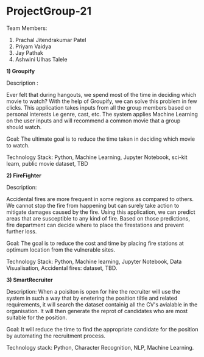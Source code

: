 # ProjectGroup-21

Team Members:
1. Prachal Jitendrakumar Patel
2. Priyam Vaidya
3. Jay Pathak
4. Ashwini Ulhas Talele




**1)  Groupify**

Description :

Ever felt that during hangouts, we spend most of the time in deciding which movie to watch?
With the help of Groupify, we can solve this problem in few clicks. This application takes inputs from all the group members based on  personal interests i.e genre, cast, etc. The system applies Machine Learning on the user inputs and will recommend a common movie that a group should watch. 


Goal:
The ultimate goal is to reduce the time taken in deciding which movie to watch.


Technology Stack:
Python, Machine Learning, Jupyter Notebook, sci-kit learn, public movie dataset, TBD


**2) FireFighter**

Description: 

Accidental fires are more frequent in some regions as compared to others. We cannot stop the fire from happening but can surely take action to mitigate damages caused by the fire. Using this application, we can predict areas that are susceptible to any kind of fire. Based on those predictions, fire department can decide where to place the firestations and prevent further loss. 

Goal:
The goal is to reduce the cost and time by placing fire stations at optimum location from the vulnerable sites.

Technology Stack:
Python, Machine learning, Jupyter Notebook, Data Visualisation, Accidental fires: dataset, TBD. 




**3) SmartRecruiter**

Description:
When a poisiton is open for hire the recruiter will use the system in such a way that by enetering the position tiltle and related requirements, it will search the dataset containig all the CV's avialable in the organisation. It will then generate the reprot of candidates who are most suitable for the position.


Goal: 
It will reduce the time to find the appropriate candidate for the position by automating the recruitment process.

Technology stack: 
Python, Character Recognition, NLP, Machine Learning.

